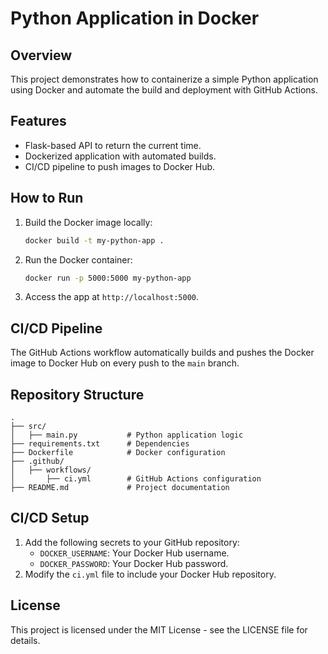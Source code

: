 
# Python Application in Docker

## Overview
This project demonstrates how to containerize a simple Python application using Docker and automate the build and deployment with GitHub Actions.

## Features
- Flask-based API to return the current time.
- Dockerized application with automated builds.
- CI/CD pipeline to push images to Docker Hub.

## How to Run
1. Build the Docker image locally:
   ```bash
   docker build -t my-python-app .
   ```
2. Run the Docker container:
   ```bash
   docker run -p 5000:5000 my-python-app
   ```
3. Access the app at `http://localhost:5000`.

## CI/CD Pipeline
The GitHub Actions workflow automatically builds and pushes the Docker image to Docker Hub on every push to the `main` branch.

## Repository Structure
```
.
├── src/
│   ├── main.py           # Python application logic
├── requirements.txt      # Dependencies
├── Dockerfile            # Docker configuration
├── .github/
│   ├── workflows/
│       ├── ci.yml        # GitHub Actions configuration
├── README.md             # Project documentation
```

## CI/CD Setup
1. Add the following secrets to your GitHub repository:
   - `DOCKER_USERNAME`: Your Docker Hub username.
   - `DOCKER_PASSWORD`: Your Docker Hub password.
2. Modify the `ci.yml` file to include your Docker Hub repository.

## License
This project is licensed under the MIT License - see the LICENSE file for details.
